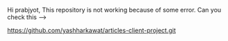 Hi prabjyot,
This repository is not working because of some error. Can you check this  -->

https://github.com/yashharkawat/articles-client-project.git

